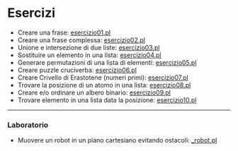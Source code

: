 # Esercizi

* Creare una frase: [esercizio01.pl](esercizio01.pl)
* Creare una frase complessa: [esercizio02.pl](esercizio02.pl)
* Unione e intersezione di due liste: [esercizio03.pl](esercizio03.pl)
* Sostituire un elemento in una lista: [esercizio04.pl](esercizio04.pl)
* Generare permutazioni di una lista di elementi: [esercizio05.pl](esercizio05.pl)
* Creare puzzle cruciverba: [esercizio06.pl](esercizio06.pl)
* Creare Crivello di Erastotene (numeri primi): [esercizio07.pl](esercizio07.pl)
* Trovare la posizione di un atomo in una lista: [esercizio08.pl](esercizio08.pl) 
* Creare e/o ordinare un albero binario: [esercizio09.pl](esercizio09.pl) 
* Trovare elemento in una lista data la posizione: [esercizio10.pl](esercizio10.pl)

___
### Laboratorio

* Muovere un robot in un piano cartesiano evitando ostacoli: [_robot.pl](_robot.pl)
